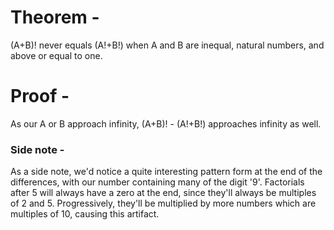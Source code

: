 <!---  This document requires the subscript extension for markdown  -->
<!--- The following document is a work-in-progress incomplete proof -->

# Theorem -
(A+B)! never equals (A!+B!) when A and B
are inequal, natural numbers, and above
or equal to one.

# Proof -
As our A or B approach infinity, (A+B)! - (A!+B!)
approaches infinity as well.

### Side note -
As a side note, we'd notice
a quite interesting pattern form at
the end of the differences, with our
number containing many of the digit '9'.
Factorials after 5 will always have a
zero at the end, since they'll always be
multiples of 2 and 5. Progressively, they'll
be multiplied by more numbers which are
multiples of 10, causing this artifact.
